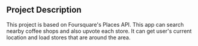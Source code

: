 ## Project Description

This project is based on Foursquare's Places API. This app can search nearby coffee shops and also upvote each store. It can get user's current location and load stores that are around the area.
